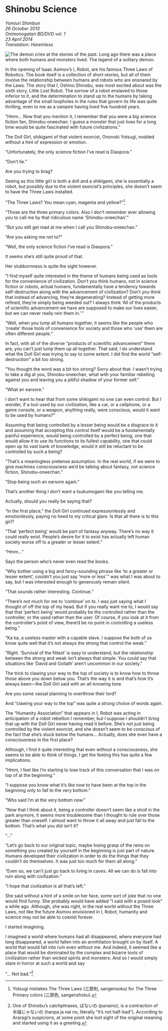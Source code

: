 # Shinobu Science

_Yomiuri Shimbun_  
_26 October 2013_  
_Onimonogatari BD/DVD vol. 1_  
_23 April 2014_  
_Translation: Haremless_

![The demon cries at the stories of the past.[^1]  
Long ago there was a place where both humans and monsters lived.  
The legend of a solitary demon.](16_shinobu_science.jpg)

In the opening of Isaac Asimov’s I, Robot, are his famous Three Laws of Robotics. The book itself is a collection of short stories, but all of them involve the relationship between humans and robots who are ensnared by the Laws. The story that I, Oshino Shinobu, was most excited about was the sixth story, Little Lost Robot. The sorrow of a robot enslaved to those inferior to it, and the determination to stand up to the humans by taking advantage of the small loopholes in the rules that govern its life was quite thrilling, even to me as a vampire having lived five hundred years.

“Hmm… Now that you mention it, I remember that you were a big science fiction fan, Shinobu-oneechan. I guess a monster that just lives for a long time would be quite fascinated with future civilizations.”

The Doll Girl, shikigami of that violent exorcist, Ononoki Yotsugi, nodded without a hint of expression or emotion.

“Unfortunately, the only science fiction I’ve read is Diaspora.”

“Don’t lie.”

Are you trying to brag?

Seeing as this little girl is both a doll and a shikigami, she is essentially a robot, but possibly due to the violent exorcist’s principles, she doesn’t seem to have the Three Laws installed.

“The Three Laws? You mean cyan, magenta and yellow?”[^2]

“Those are the three primary colors. Also I don’t remember ever allowing you to call me by that ridiculous name ‘Shinobu-oneechan’.”

“But you still get mad at me when I call you Shinobu-oneechan.”

“Are you asking me not to?”

“Well, the only science fiction I’ve read is Diaspora.”

It seems she’s still quite proud of that.

Her stubbornness is quite the sight however.

“I find myself quite interested in the theme of humans being used as tools for the convenience of civilization. Don’t you think humans, not in science fiction or robots, actual humans, fundamentally have a tendency towards self-destruction along with the advancement of civilization? Don’t you think that instead of advancing, they’re degenerating? Instead of getting more refined, they’re simply being weeded out? I always think ‘All of the products of scientific advancement we have are supposed to make our lives easier, but we can never really rein them in.’ ”

“Well, when you lump all humans together, it seems like the people who ‘create’ those tools of convenience for society and those who ‘use’ them are often different people.”

In fact, with all of the diverse “products of scientific advancement” there are, you can’t just lump them up all together. That said, I do understand what the Doll Girl was trying to say to some extent. I did find the world “self-destruction” a bit too strong.

“You thought the word was a bit too strong? Sorry about that. I wasn’t trying to take a dig at you, Shinobu-oneechan, what with your familiar rebelling against you and leaving you a pitiful shadow of your former self.”

“What an earsore.”

I don’t want to hear that from some shikigami no one can even control. But I wonder, if a tool used by our civilization, like a car, or a cellphone, or a game console, or a weapon, anything really, were conscious, would it want to be used by humans?”

Assuming that being controlled by a lesser being would be a disgrace to it and assuming that accepting this control itself would be a fundamentally painful experience, would being controlled by a perfect being, one that would allow it to use its functions to its fullest capability, one that could open up its vast bank of knowledge, would it still be reluctant to be controlled by such a being?

“That’s a meaningless pretense assumption. In the real world, if we were to give machines consciousness we’d be talking about fantasy, not science fiction, Shinobu-oneechan.”

“Stop being such an earsore again.”

That’s another thing I don’t want a tsukumogami like you telling me.

Actually, should you really be saying that?

“In the first place,” the Doll Girl continued expressionlessly and emotionlessly, paying no heed to my critical glare. Is that all there is to this girl?

“That ‘perfect being’ would be part of fantasy anyway. There’s no way it could really exist. People’s desire for it to exist has actually left human society worse off to a greater or lesser extent.”

“Hmm…”

Says the person who’s never even read the books.

“Why bother using a big and fancy-sounding phrase like ‘to a greater or lesser extent’, couldn’t you just say ‘more or less’ ” was what I was about to say, but I was interested enough to generously remain silent.

“That sounds rather interesting. Continue.”

“There’s not much for me to ‘continue’ on to. I was just saying what I thought of off the top of my head. But if you really want me to, I would say that that ‘perfect being’ would probably be the controlled rather than the controller, or the used rather than the user. Of course, if you look at it from the controller’s point of view, there’d be no point in controlling a useless being.”

“Ka ka, a useless master with a capable slave. I suppose the both of us know quite well that it’s not always the strong that control the weak.”

“Right. ‘Survival of the fittest’ is easy to understand, but the relationship between the strong and weak isn’t always that simple. You could say that situations like ‘David and Goliath’ aren’t uncommon in our society.”

The trick to clawing your way to the top of society is to know how to throw those above you down below you. That’s the way it is and that’s how it’s always been—the Doll Girl said with an all-knowing tone.

Are you some vassal planning to overthrow their lord?

And “clawing your way to the top” was quite a strong choice of words again.

The “Humanity Association” that appears in I, Robot was acting in anticipation of a robot rebellion I remember, but I suppose I shouldn’t bring that up with the Doll Girl never having read it before. She’s not just being controlled by the violent exorcist, and she doesn’t seem to be conscious of the fact that she’s stuck below the humans… Actually, does she even have a consciousness in the first place?

Although, I find it quite interesting that even without a consciousness, she seems to be able to think of things. I get the feeling this has quite a few implications.

“Hmm, I feel like I’m starting to lose track of this conversation that I was on top of at the beginning.”

“I suppose you know what it’s like now to have been at the top in the beginning only to fall to the very bottom.”

“Who said I’m at the very bottom now.”

“Now that I think about it, being a controller doesn’t seem like a stroll in the park anymore, it seems more troublesome than I thought to rule over those greater than oneself. I almost want to throw it all away and just fall to the bottom. That’s what you did isn’t it?

“…”

“Let’s go back to our original topic, maybe losing grasp of the reins on something you created by yourself in the beginning is just part of nature. Humans developed their civilization in order to do the things that they couldn’t do themselves. It was just too much for them all along.”

“Even so, we can’t just go back to living in caves. All we can do is fall into ruin along with civilization.”

“I hope that civilization is all that’s left.”

She said without a hint of a smile on her face, some sort of joke that no one would find funny. She probably would have added “I said with a posed look” a while ago. Although, she was right, in the real world without the Three Laws, not like the future Asimov envisioned in I, Robot, humanity and science may not be able to coexist forever.

I started imagining.

I imagined a world where humans had all disappeared, where everyone had long disappeared, a world fallen into an annihilation brought on by itself. A world that would fall into ruin even without me. And indeed, it seemed like a place that would be dominated by the complex and bizarre tools of civilization rather than wicked spirits and monsters. And so I would simply stare in horror at such a world and say

“… Not bad.”[^3]

[^1]: It says 往年の話をすれば鬼が泣く (ounen no hanashi o sureba oni ga naku), which is a play on the expression 来年のことを言えば鬼が笑う (rainen no koto o ieba oni ga warau, “the devil laughs at talk of the future”) meaning you can’t rely on the future.

[^2]: Yotsugi mistakes The Three Laws (三原則, sangensoku) for The Three Primary colors (三原色, sangenshoku).

[^3]: One of Shinobu’s catchphrases, ぱないの (panaino), is a contraction of 半端じゃないの (hanpa ja nai no, literally “it’s not half-bad”). According to Araragi’s suspicions, at some point she lost sight of the original meaning and started using it as a greeting.